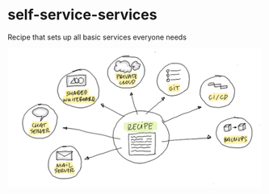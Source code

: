 # self-service-services
Recipe that sets up all basic services everyone needs

![recipe](recipe.png)
